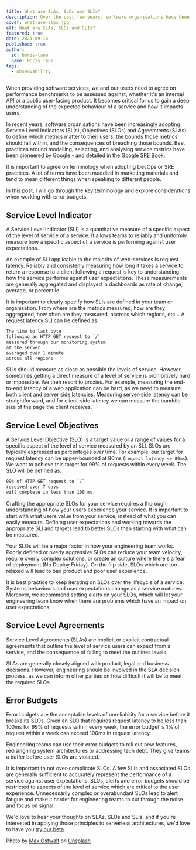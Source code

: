 ```yaml
---
title: What are SLAs, SLOs and SLIs?
description: Over the past few years, software organisations have been embracing DevOps and SRE practices, including working with Service Level Agreements, Objectives and Indicators. What are those and how can you leverage their benefits in your organisation?
cover: what-are-slos.jpg
alt: What are SLAs, SLOs and SLIs?
featured: true
date: 2021-09-16
published: true
author:
  id: boris-tane
  name: Boris Tane
tags: 
  - observability
---
```


When providing software services, we and our users need to agree on performance benchmarks to be assessed against, whether it's an internal API or a public user-facing product. It becomes critical for us to gain a deep understanding of the expected behaviour of a service and how it impacts users.

In recent years, software organisations have been increasingly adopting Service Level Indicators (SLIs), Objectives (SLOs) and Agreemtents (SLAs) to define which metrics matter to their users, the bounds those metrics should fall within, and the consequences of breaching those bounds. Best practices around modelling, selecting, and analysing service metrics have been pioneered by Google - and detailed in the [Google SRE Book](https://sre.google/sre-book/service-level-objectives/).

It is important to agree on terminology when adopting DevOps or SRE practices. A lot of terms have been muddied in marketing materials and tend to mean different things when speaking to different people.

In this post, I will go through the key terminology and explore considerations when working with error budgets.

## Service Level Indicator

A Service Level Indicator (SLI) is a quantitative measure of a specific aspect of the level of service of a service. It allows teams to reliably and uniformly measure how a specific aspect of a service is performing against user expectations.

An example of SLI applicable to the majority of web-services is request latency. Reliably and consistenly measuring how long it takes a service to return a response to a client following a request is key to understanding how the service performs against user expectations. These measurements are generally aggregated and displayed in dashboards as rate of change, average, or percentile.

<info-box>
  <template #info-box>
    It is highly recommendeded to work with percentiles rather than averages. Averages hide outliers and long-tail data points, which are often critical to a service perceived performance. 
  </template>
</info-box>

It is important to clearly specify how SLIs are defined in your team or organisation. From where are the metrics measured, how are they aggregated, how often are they measured, accross which regions, etc... A request latency SLI can be defined as:

```txt
The time to last byte
following an HTTP GET request to `/`
measured through our monitoring system
at the server
averaged over 1 minute
across all regions
```

SLIs should measure as close as possible the levels of service. However, sometimes getting a direct measure of a level of service is prohibitively hard or impossible. We then resort to proxies. For example, measuring the end-to-end latency of a web application can be hard, as we need to measure both client and server side latencies. Measuring server-side latency can be straightforward, and for client-side latency we can measure the bunddle size of the page the client receives.

## Service Level Objectives

A Service Level Objective (SLO) is a target value or a range of values for a specific aspect of the level of service measured by an SLI. SLOs are typically expressed as percentages over time. For example, our target for request latency can be upper-bounded at 80ms (`request latency <= 80ms`). We want to achieve this target for 99% of requests within every week. The SLO will be defined as:

```txt
99% of HTTP GET request to `/`
received over 7 days
will complete in less than 100 ms.
```

Crafting the appropriate SLOs for your service requires a thorough understanding of how your users experience your service. It is important to start with what users value from your service, instead of what you can easily measure. Defining user expectations and working towards the appropriate SLI and targets lead to better SLOs than starting with what can be measured.

Your SLOs will be a major factor in how your engineering team works. Poorly defined or overly aggressive SLOs can reduce your team velocity, require overly complex solutions, or create an culture where there's a fear of deployment (No Deploy Friday). On the flip side, SLOs which are too relaxed will lead to bad product and poor user experience.

It is best practice to keep iterating on SLOs over the lifecycle of a service. Systems behaviours and user expectations change as a service matures. Moreover, we recommend setting alerts on your SLOs, which will let your engineering team know when there are problems which have an impact on user expectations. 

## Service Level Agreements

Service Level Agreements (SLAs) are implicit or explicit contractual agreements that outline the level of service users can expect from a service, and the consequence of failing to meet the outlines levels.

SLAs are generally closely aligned with product, legal and business decisions. However, engineering should be involved in the SLA decision process, as we can inform other parties on how difficult it will be to meet the required SLOs.

<!-- <article-image  src="blog/what-are-slos/image.png"  alt="tl;dr" title="tl;dr" source="">
</article-image> -->

## Error Budgets

Error budgets are the acceptable levels of unreliability for a service before it breaks its SLOs. Given an SLO that requires request latency to be less than 100ms for 99% of requests within every week, the error budget is 1% of request within a week can exceed 100ms in request latency.

<info-box>
  <template #info-box>
    An error budget can be seen as an SLO for meeting another SLO.
  </template>
</info-box>

Engineering teams can use their error budgets to roll out new features, redisingning system architectures or addressing tech debt. They give teams a buffer before user SLOs are violated.

It is important to not over-complicate SLOs. A few SLIs and associated SLOs are generally sufficient to accurately represent the performance of a service against user expectations. SLOs, alerts and error budgets should be restricted to aspects of the level of service which are critical to the user experience. Unnecessarily complex or overabundant SLOs lead to alert fatigue and make it harder for engineering teams to cut through the noise and focus on signal.

We'd love to hear your thoughts on SLAs, SLOs and SLIs, and if you're interested in applying those principles to serverless architectures, we'd love to have you [try our beta](https://baselime.io).

Photo by <a href="https://unsplash.com/@maxostwalt?utm_source=unsplash&utm_medium=referral&utm_content=creditCopyText">Max Ostwalt</a> on <a href="https://unsplash.com/s/photos/lighthouse?utm_source=unsplash&utm_medium=referral&utm_content=creditCopyText">Unsplash</a>
  
